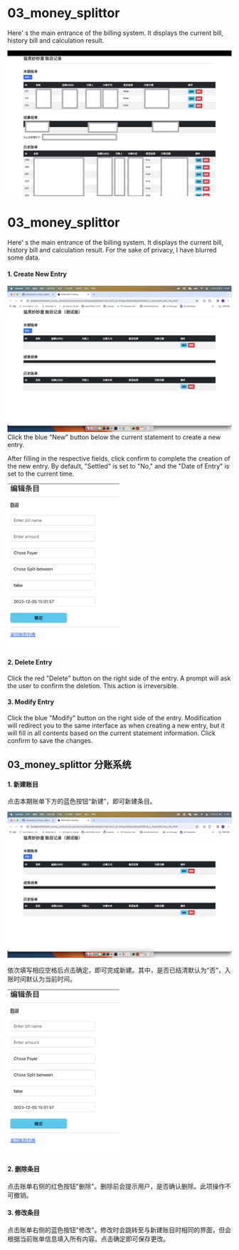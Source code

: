 # 03_money_splittor

Here' s the main entrance of the billing system. It displays the current bill, 
history bill and calculation result. 

![Usage.png](src%2Fmain%2Fresources%2Fimg%2FUsage.png)


# 03_money_splittor

Here' s the main entrance of the billing system. It displays the current bill,
history bill and calculation result. For the sake of privacy, I have blurred some data.



#### 1. Create New Entry
![Bill_List_IMG.png](src%2Fmain%2Fresources%2Fimg%2FBill_List_IMG.png)
Click the blue "New" button below the current statement to create a new entry.

After filling in the respective fields, click confirm to complete the creation of the new entry. By default, "Settled" is set to "No," and the "Date of Entry" is set to the current time.

<img src="src/main/resources/img/Update.png" alt="Update.png" width="50%"/>


#### 2. Delete Entry

Click the red "Delete" button on the right side of the entry. A prompt will ask the user to confirm the deletion. This action is irreversible.

#### 3. Modify Entry

Click the blue "Modify" button on the right side of the entry. Modification will redirect you to the same interface as when creating a new entry, but it will fill in all contents based on the current statement information. Click confirm to save the changes.









## 03_money_splittor 分账系统



#### 1. 新建账目

点击本期账单下方的蓝色按钮“新建”，即可新建条目。

![Bill_List_IMG.png](src%2Fmain%2Fresources%2Fimg%2FBill_List_IMG.png)

依次填写相应空格后点击确定，即可完成新建。其中，是否已结清默认为“否”，入账时间默认为当前时间。

<img src="src/main/resources/img/Update.png" alt="Update.png" width="50%"/>



#### 2. 删除条目

点击账单右侧的红色按钮"删除"。删除前会提示用户，是否确认删除。此项操作不可撤销。



#### 3. 修改条目

点击账单右侧的蓝色按钮"修改"。修改时会跳转至与新建账目时相同的界面，但会根据当前账单信息填入所有内容。点击确定即可保存更改。